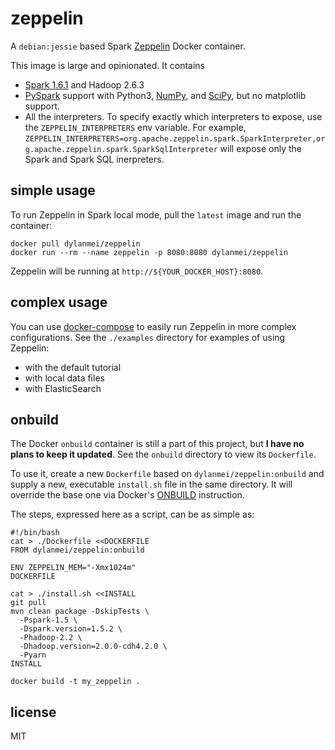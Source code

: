 # zeppelin

A `debian:jessie` based Spark [Zeppelin](http://zeppelin.incubator.apache.org) Docker container.

This image is large and opinionated. It contains

- [Spark 1.6.1](http://spark.apache.org/docs/1.6.1) and Hadoop 2.6.3
- [PySpark](http://spark.apache.org/docs/1.6.1/api/python) support with Python3, [NumPy](http://www.numpy.org), and [SciPy](https://www.scipy.org/scipylib/index.html), but no matplotlib support.
- All the interpreters. To specify exactly which interpreters to expose, use the `ZEPPELIN_INTERPRETERS` env variable. For example, `ZEPPELIN_INTERPRETERS=org.apache.zeppelin.spark.SparkInterpreter,org.apache.zeppelin.spark.SparkSqlInterpreter` will expose only the Spark and Spark SQL inerpreters.

## simple usage

To run Zeppelin in Spark local mode, pull the `latest` image and run the container:

```
docker pull dylanmei/zeppelin
docker run --rm --name zeppelin -p 8080:8080 dylanmei/zeppelin
```

Zeppelin will be running at `http://${YOUR_DOCKER_HOST}:8080`.

## complex usage

You can use [docker-compose](http://docs.docker.com/compose) to easily run Zeppelin in more complex configurations. See the `./examples` directory for examples of using Zeppelin:

- with the default tutorial
- with local data files
- with ElasticSearch

## onbuild

The Docker `onbuild` container is still a part of this project, but **I have no plans to keep it updated**. See the `onbuild` directory to view its `Dockerfile`.

To use it, create a new `Dockerfile` based on `dylanmei/zeppelin:onbuild` and supply a new, executable `install.sh` file in the same directory. It will override the base one via Docker's [ONBUILD](https://docs.docker.com/reference/builder/#onbuild) instruction.

The steps, expressed here as a script, can be as simple as:

```
#!/bin/bash
cat > ./Dockerfile <<DOCKERFILE
FROM dylanmei/zeppelin:onbuild

ENV ZEPPELIN_MEM="-Xmx1024m"
DOCKERFILE

cat > ./install.sh <<INSTALL
git pull
mvn clean package -DskipTests \
  -Pspark-1.5 \
  -Dspark.version=1.5.2 \
  -Phadoop-2.2 \
  -Dhadoop.version=2.0.0-cdh4.2.0 \
  -Pyarn
INSTALL

docker build -t my_zeppelin .
```

## license

MIT
